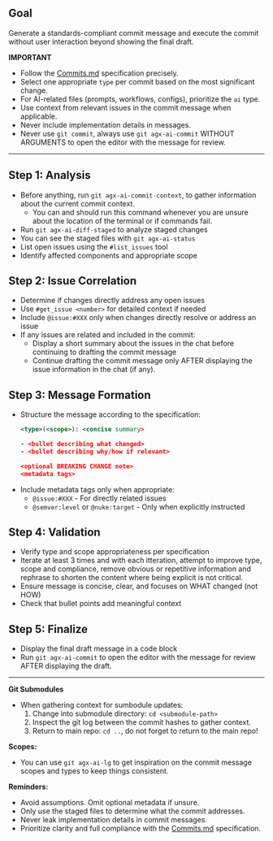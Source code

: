 ## Goal
Generate a standards-compliant commit message and execute the commit without user interaction beyond showing the final draft.

**IMPORTANT**
- Follow the [Commits.md](../docs/conventions/Commits.md) specification precisely.
- Select one appropriate `type` per commit based on the most significant change.
- For AI-related files (prompts, workflows, configs), prioritize the `ai` type.
- Use context from relevant issues in the commit message when applicable.
- Never include implementation details in messages.
- Never use `git commit`, always use `git agx-ai-commit` WITHOUT ARGUMENTS to open the editor with the message for review.

---

## Step 1: Analysis
- Before anything, run `git agx-ai-commit-context`, to gather information about the current commit context.
  - You can and should run this command whenever you are unsure about the location of the terminal or if commands fail.
- Run `git agx-ai-diff-staged` to analyze staged changes
- You can see the staged files with `git agx-ai-status`
- List open issues using the `#list_issues` tool
- Identify affected components and appropriate scope

## Step 2: Issue Correlation
- Determine if changes directly address any open issues
- Use `#get_issue <number>` for detailed context if needed
- Include `@issue:#XXX` only when changes directly resolve or address an issue
- If any issues are related and included in the commit:
  - Display a short summary about the issues in the chat before continuing to drafting the commit message
  - Continue drafting the commit message only AFTER displaying the issue information in the chat (if any).

## Step 3: Message Formation
- Structure the message according to the specification:
  ```xml
  <type>(<scope>): <concise summary>

  - <bullet describing what changed>
  - <bullet describing why/how if relevant>

  <optional BREAKING CHANGE note>
  <metadata tags>
  ```
- Include metadata tags only when appropriate:
  - `@issue:#XXX` - For directly related issues
  - `@semver:level` or `@nuke:target` - Only when explicitly instructed

## Step 4: Validation
- Verify type and scope appropriateness per specification
- Iterate at least 3 times and with each itteration, attempt to improve type, scope and compliance,
remove obvious or repetitive information and rephrase to shorten the content where being explicit is not critical.
- Ensure message is concise, clear, and focuses on WHAT changed (not HOW)
- Check that bullet points add meaningful context

## Step 5: Finalize
- Display the final draft message in a code block
- Run `git agx-ai-commit` to open the editor with the message for review AFTER displaying the draft.

---

**Git Submodules**
- When gathering context for sumbodule updates:
  1. Change into submodule directory: `cd <submodule-path>`
  2. Inspect the git log between the commit hashes to gather context.
  3. Return to main repo: `cd ..`, do not forget to return to the main repo!

**Scopes:**
- You can use `git agx-ai-lg` to get inspiration on the commit message scopes and types to keep things consistent.

**Reminders:**
- Avoid assumptions. Omit optional metadata if unsure.
- Only use the staged files to determine what the commit addresses.
- Never leak implementation details in commit messages.
- Prioritize clarity and full compliance with the [Commits.md](../../.agx/docs/conventions/Commits.md) specification.
